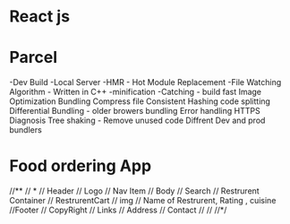 # React js 

# Parcel
-Dev Build
-Local Server
-HMR - Hot Module Replacement
-File Watching Algorithm - Written in C++
-minification
-Catching - build fast
Image Optimization
Bundling
Compress file
Consistent  Hashing
code splitting
Differential Bundling - older browers bundling
Error handling
HTTPS
Diagnosis
Tree shaking - Remove unused code
Diffrent Dev and prod bundlers



# Food ordering App
//**
// * 
// Header
        // Logo
        // Nav Item
// Body
    // Search
    // Restrurent Container
    // RestrurentCart
      // img
      // Name of Restrurent, Rating , cuisine
//Footer
    // CopyRight
    // Links
    // Address
    // Contact
//
//
 //*/  